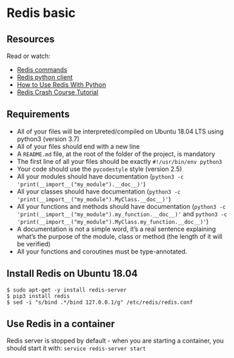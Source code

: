 # Redis basic

## Resources

Read or watch:

   * [Redis commands](https://redis.io/commands/)
   * [Redis python client](https://redis-py.readthedocs.io/en/stable/)
   * [How to Use Redis With Python](https://realpython.com/python-redis/)
   * [Redis Crash Course Tutorial](https://www.youtube.com/watch?v=Hbt56gFj998)

## Requirements

   * All of your files will be interpreted/compiled on Ubuntu 18.04 LTS using python3 (version 3.7)
   * All of your files should end with a new line
   * A `README.md` file, at the root of the folder of the project, is mandatory
   * The first line of all your files should be exactly `#!/usr/bin/env python3`
   * Your code should use the `pycodestyle` style (version 2.5)
   * All your modules should have documentation (`python3 -c 'print(__import__("my_module").__doc__)'`)
   * All your classes should have documentation (`python3 -c 'print(__import__("my_module").MyClass.__doc__)'`)
   * All your functions and methods should have documentation (`python3 -c 'print(__import__("my_module").my_function.__doc__)'` and `python3 -c 'print(__import__("my_module").MyClass.my_function.__doc__)'`)
   * A documentation is not a simple word, it’s a real sentence explaining what’s the purpose of the module, class or method (the length of it will be verified)
   * All your functions and coroutines must be type-annotated.

## Install Redis on Ubuntu 18.04
```
$ sudo apt-get -y install redis-server
$ pip3 install redis
$ sed -i "s/bind .*/bind 127.0.0.1/g" /etc/redis/redis.conf
```

## Use Redis in a container

Redis server is stopped by default - when you are starting a container, you should start it with: `service redis-server start`
